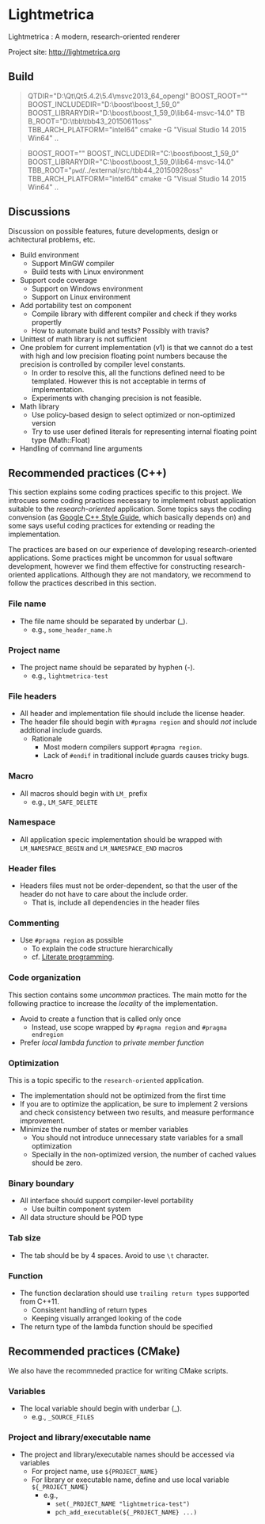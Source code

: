 
Lightmetrica
====================

Lightmetrica : A modern, research-oriented renderer

Project site: http://lightmetrica.org

Build
--------------------

> QTDIR="D:\Qt\Qt5.4.2\5.4\msvc2013_64_opengl" BOOST_ROOT="" BOOST_INCLUDEDIR="D:\boost\boost_1_59_0" BOOST_LIBRARYDIR="D:\boost\boost_1_59_0\lib64-msvc-14.0" TB B_ROOT="D:\tbb\tbb43_20150611oss" TBB_ARCH_PLATFORM="intel64" cmake -G "Visual Studio 14 2015 Win64" ..

> BOOST_ROOT="" BOOST_INCLUDEDIR="C:\boost\boost_1_59_0" BOOST_LIBRARYDIR="C:\boost\boost_1_59_0\lib64-msvc-14.0" TBB_ROOT="`pwd`/../external/src/tbb44_20150928oss" TBB_ARCH_PLATFORM="intel64" cmake -G "Visual Studio 14 2015 Win64" ..


Discussions
--------------------

Discussion on possible features, future developments, 
design or achitectural problems, etc.

- Build environment
    + Support MinGW compiler
    + Build tests with Linux environment
- Support code coverage
    + Support on Windows environment
    + Support on Linux environment
- Add portability test on component
    + Compile library with different compiler and check if they works propertly
    + How to automate build and tests? Possibly with travis?
- Unittest of math library is not sufficient
- One problem for current implementation (v1) is that we cannot do a test with high and low precision floating point numbers
  because the precision is controlled by compiler level constants.
    + In order to resolve this, all the functions defined need to be templated.
      However this is not acceptable in terms of implementation.
    + Experiments with changing precision is not feasible.
- Math library
    + Use policy-based design to select optimized or non-optimized version
    + Try to use user defined literals for representing internal floating point type (Math::Float)
- Handling of command line arguments

Recommended practices (C++)
--------------------

This section explains some coding practices specific to this project.
We introcues some coding practices necessary to implement
robust application suitable to the *research-oriented* application.
Some topics says the coding convension (as [Google C++ Style Guide](https://google.github.io/styleguide/cppguide.html), which basically depends on)
and some says useful coding practices for extending or reading the implementation.

The practices are based on our experience of developing research-oriented applications. 
Some practices might be uncommon for usual software development,
however we find them effective for constructing research-oriented applications.
Although they are not mandatory, 
we recommend to follow the practices described in this section.

### File name

- The file name should be separated by underbar (_).
    + e.g., `some_header_name.h`

### Project name

- The project name should be separated by hyphen (-).
    + e.g., `lightmetrica-test`

### File headers

- All header and implementation file should include the license header.
- The header file should begin with `#pragma region` and should *not* include  addtional include guards.
    + Rationale
        * Most modern compilers support `#pragma region`.
        * Lack of `#endif` in traditional include guards causes tricky bugs.

### Macro

- All macros should begin with `LM_` prefix
    + e.g., `LM_SAFE_DELETE`

### Namespace

- All application specic implementation should be wrapped with `LM_NAMESPACE_BEGIN` and `LM_NAMESPACE_END` macros

### Header files

- Headers files must not be order-dependent, so that the user of the header do not have to care about the include order.
    + That is, include all dependencies in the header files

### Commenting

- Use `#pragma region` as possible
    + To explain the code structure hierarchically
    + cf. [Literate programming](https://en.wikipedia.org/wiki/Literate_programming).

### Code organization

This section contains some *uncommon* practices.
The main motto for the following practice to increase the *locality*
of the implementation.

- Avoid to create a function that is called only once
    + Instead, use scope wrapped by `#pragma region` and `#pragma endregion`
- Prefer *local lambda function* to *private member function*

### Optimization

This is a topic specific to the `research-oriented` application.

- The implementation should not be optimized from the first time
- If you are to optimize the application, be sure to implement 2 versions and check consistency between two results, and measure performance improvement.
- Minimize the number of states or member variables
    + You should not introduce unnecessary state variables for a small optimization
    + Specially in the non-optimized version, the number of cached values should be zero.

### Binary boundary

- All interface should support compiler-level portability
    + Use builtin component system
- All data structure should be POD type

### Tab size

- The tab should be by 4 spaces. Avoid to use `\t` character.

### Function

- The function declaration should use `trailing return types` supported from C++11.
    + Consistent handling of return types
    + Keeping visually arranged looking of the code
- The return type of the lambda function should be specified

Recommended practices (CMake)
--------------------

We also have the recommneded practice for writing CMake scripts.

### Variables

- The local variable should begin with underbar (_).
    + e.g., ``_SOURCE_FILES``

### Project and library/executable name

- The project and library/executable names should be accessed via variables
    + For project name, use `${PROJECT_NAME}`
    + For library or executable name, define and use local variable `${_PROJECT_NAME}`
        * e.g.,
            - `set(_PROJECT_NAME "lightmetrica-test")`
            - `pch_add_executable(${_PROJECT_NAME} ...)`
